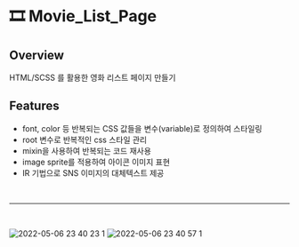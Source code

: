 # 🎞️ Movie_List_Page

## Overview
HTML/SCSS 를 활용한 영화 리스트 페이지 만들기

## Features
- font, color 등 반복되는 CSS 값들을 변수(variable)로 정의하여 스타일링
- root 변수로 반복적인 css 스타일 관리
- mixin을 사용하여 반복되는 코드 재사용
- image sprite를 적용하여 아이콘 이미지 표현
- IR 기법으로 SNS 이미지의 대체텍스트 제공
<br>

---

<br>

![2022-05-06 23 40 23 1](https://user-images.githubusercontent.com/95061372/167157718-a40124af-567b-4085-87b0-a029707f66fe.png)
![2022-05-06 23 40 57 1](https://user-images.githubusercontent.com/95061372/167157707-2aa25c08-9180-4276-a956-9c09c4dc0dc4.png)


